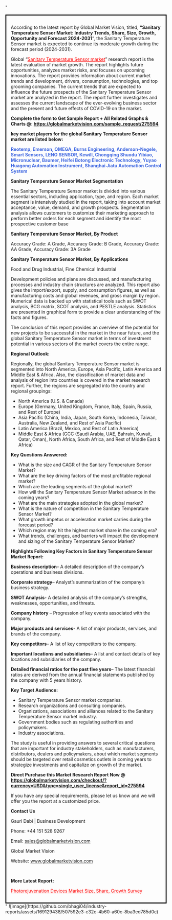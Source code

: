"<div style='border: 3px solid black; padding: 1em;'>

According to the latest report by Global Market Vision, titled, <strong>“Sanitary Temperature Sensor Market: Industry Trends, Share, Size, Growth, Opportunity and Forecast 2024-2031</strong>“, the Sanitary Temperature Sensor market is expected to continue its moderate growth during the forecast period (2024-2031).

Global “<a style='color: #ff0000;' href='https://globalmarketvision.com/reports/global-sanitary-temperature-sensor-market/275594'>Sanitary Temperature Sensor market</a>” research report is the latest evaluation of market growth. The report highlights future opportunities, analyzes market risks, and focuses on upcoming innovations. The report provides information about current market trends and development, drivers, consumption, technologies, and top grooming companies. The current trends that are expected to influence the future prospects of the Sanitary Temperature Sensor market are analyzed in the report. The report further investigates and assesses the current landscape of the ever-evolving business sector and the present and future effects of COVID-19 on the market.

<strong>Complete the form to Get Sample Report + All Related Graphs &amp; Charts @: <a style='color: #ff0000;' href='https://globalmarketvision.com/sample_request/275594?utm_source=linkedinPulse&utm_medium=SN&utm_campaign=SN'><strong>https://globalmarketvision.com/sample_request/275594</strong></a></strong>

<strong>key market players for the global Sanitary Temperature Sensor market are listed below:</strong>

<strong style='color: #4169e1;'>Reotemp, Emerson, OMEGA, Burns Engineering, Anderson-Negele, Smart Sensors, LENO SENSOR, Kewill, Chongqing Shuodu Yibiao, Micronuclear, Baumer, Heifei Botong Electronic Technology, Yuyao Huagong Automation Instrument, Shanghai Jiatu Automation Control System</strong>

<strong>Sanitary Temperature Sensor Market Segmentation</strong>

The Sanitary Temperature Sensor market is divided into various essential sectors, including application, type, and region. Each market segment is intensively studied in the report, taking into account market acceptance, value, demand, and growth prospects. Segmentation analysis allows customers to customize their marketing approach to perform better orders for each segment and identify the most prospective customer base

<strong>Sanitary Temperature Sensor Market, By Product</strong>

Accuracy Grade: A Grade, Accuracy Grade: B Grade, Accuracy Grade: AA Grade, Accuracy Grade: 3A Grade

<strong>Sanitary Temperature Sensor Market, By Applications</strong>

Food and Drug Industrial, Fine Chemical Industrial

Development policies and plans are discussed, and manufacturing processes and industry chain structures are analyzed. This report also gives the import/export, supply, and consumption figures, as well as manufacturing costs and global revenues, and gross margin by region. Numerical data is backed up with statistical tools such as SWOT analysis, BCG matrix, SCOT analysis, and PESTLE analysis. Statistics are presented in graphical form to provide a clear understanding of the facts and figures.

The conclusion of this report provides an overview of the potential for new projects to be successful in the market in the near future, and the global Sanitary Temperature Sensor market in terms of investment potential in various sectors of the market covers the entire range.

<strong>Regional Outlook:</strong>

Regionally, the global Sanitary Temperature Sensor market is segmented into North America, Europe, Asia Pacific, Latin America and Middle East &amp; Africa. Also, the classification of market data and analysis of region into countries is covered in the market research report. Further, the regions are segregated into the country and regional groupings:
<ul>
  <li>North America (U.S. &amp; Canada)</li>
  <li>Europe (Germany, United Kingdom, France, Italy, Spain, Russia, and Rest of Europe)</li>
  <li>Asia Pacific (China, India, Japan, South Korea, Indonesia, Taiwan, Australia, New Zealand, and Rest of Asia Pacific)</li>
  <li>Latin America (Brazil, Mexico, and Rest of Latin America)</li>
  <li>Middle East &amp; Africa (GCC (Saudi Arabia, UAE, Bahrain, Kuwait, Qatar, Oman), North Africa, South Africa, and Rest of Middle East &amp; Africa)</li>
</ul>
<strong>Key Questions Answered:</strong>
<ul>
  <li>What is the size and CAGR of the Sanitary Temperature Sensor Market?</li>
  <li>What are the key driving factors of the most profitable regional market?</li>
  <li>Which are the leading segments of the global market?</li>
  <li>How will the Sanitary Temperature Sensor Market advance in the coming years?</li>
  <li>What are the main strategies adopted in the global market?</li>
  <li>What is the nature of competition in the Sanitary Temperature Sensor Market?</li>
  <li>What growth impetus or acceleration market carries during the forecast period?</li>
  <li>Which region may hit the highest market share in the coming era?</li>
  <li>What trends, challenges, and barriers will impact the development and sizing of the Sanitary Temperature Sensor Market?</li>
</ul>
<strong>Highlights Following Key Factors in Sanitary Temperature Sensor Market Report:</strong>

<strong>Business description</strong>– A detailed description of the company’s operations and business divisions.

<strong>Corporate strategy</strong>– Analyst’s summarization of the company’s business strategy.

<strong>SWOT Analysis</strong>- A detailed analysis of the company’s strengths, weaknesses, opportunities, and threats.

<strong>Company history</strong> – Progression of key events associated with the company.

<strong>Major products and services</strong>- A list of major products, services, and brands of the company.

<strong>Key competitors</strong>– A list of key competitors to the company.

<strong>Important locations and subsidiaries</strong>– A list and contact details of key locations and subsidiaries of the company.

<strong>Detailed financial ratios for the past five years</strong>– The latest financial ratios are derived from the annual financial statements published by the company with 5 years history.

<strong>Key Target Audience:</strong>
<ul>
  <li>Sanitary Temperature Sensor market companies.</li>
  <li>Research organizations and consulting companies.</li>
  <li>Organizations, associations and alliances related to the Sanitary Temperature Sensor market industry.</li>
  <li>Government bodies such as regulating authorities and policymakers.</li>
  <li>Industry associations.</li>
</ul>
The study is useful in providing answers to several critical questions that are important for industry stakeholders, such as manufacturers, distributors, dealers and policymakers, about which market segments should be targeted over retail cosmetics outlets in coming years to strategize investments and capitalize on growth of the market.

<strong>Direct Purchase this Market Research Report Now @ </strong><strong><a style='color: #ff0000;' href='https://globalmarketvision.com/checkout/?currency=USD&type=single_user_license&report_id=275594?utm_source=linkedinPulse&utm_medium=SN&utm_campaign=SN'><strong>https://globalmarketvision.com/checkout/?currency=USD&type=single_user_license&report_id=275594</strong></a></strong>

If you have any special requirements, please let us know and we will offer you the report at a customized price.
<p id='ember58' class='ember-view reader-content-blocks__paragraph'><strong>Contact Us</strong></p>
<p id='ember59' class='ember-view reader-content-blocks__paragraph'>Gauri Dabi | Business Development</p>
<p id='ember60' class='ember-view reader-content-blocks__paragraph'>Phone: +44 151 528 9267</p>
Email: <a href='mailto:sales@globalmarketvision.com'>sales@globalmarketvision.com</a>

Global Market Vision

Website: <a href='http://www.globalmarketvision.com'>www.globalmarketvision.com</a>

&nbsp;

<strong>More Latest Report:</strong>

<a style='color: #ff0000;' href='https://medium.com/@apurvashinde1994/photorejuvenation-devices-market-size-share-growth-survey-8e1dcaf489b5'>Photorejuvenation Devices Market Size, Share, Growth Survey</a>

</div>"
![image](https://github.com/bhagi04/industry-reports/assets/169129438/507592e3-c32c-4b60-a60c-8ba3ed785d0c)
